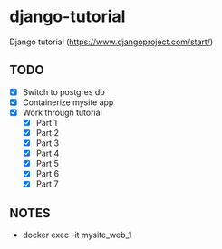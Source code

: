 # django-tutorial

Django tutorial (https://www.djangoproject.com/start/)

## TODO

- [x] Switch to postgres db
- [x] Containerize mysite app
- [x] Work through tutorial
  - [x] Part 1
  - [x] Part 2
  - [x] Part 3
  - [x] Part 4
  - [x] Part 5
  - [x] Part 6
  - [x] Part 7

## NOTES

- docker exec -it mysite_web_1 <COMMAND>
